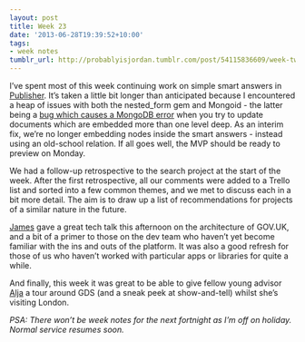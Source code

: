 ```yaml
---
layout: post
title: Week 23
date: '2013-06-28T19:39:52+10:00'
tags:
- week notes
tumblr_url: http://probablyisjordan.tumblr.com/post/54115836609/week-twenty-three
---
```

<p>I&rsquo;ve spent most of this week continuing work on simple smart answers in <a href="https://github.com/alphagov/publisher">Publisher</a>. It&rsquo;s taken a little bit longer than anticipated because I encountered a heap of issues with both the nested_form gem and Mongoid - the latter being a <a href="https://github.com/mongoid/mongoid/issues/2989">bug which causes a MongoDB error</a> when you try to update documents which are embedded more than one level deep. As an interim fix, we&rsquo;re no longer embedding nodes inside the smart answers - instead using an old-school relation. If all goes well, the MVP should be ready to preview on Monday.</p>

<p>We had a follow-up retrospective to the search project at the start of the week. After the first retrospective, all our comments were added to a Trello list and sorted into a few common themes, and we met to discuss each in a bit more detail. The aim is to draw up a list of recommendations for projects of a similar nature in the future.</p>

<p><a href="https://twitter.com/jystewart">James</a> gave a great tech talk this afternoon on the architecture of GOV.UK, and a bit of a primer to those on the dev team who haven&rsquo;t yet become familiar with the ins and outs of the platform. It was also a good refresh for those of us who haven&rsquo;t worked with particular apps or libraries for quite a while.</p>

<p>And finally, this week it was great to be able to give fellow young advisor <a href="https://twitter.com/iAlja">Alja</a> a tour around GDS (and a sneak peek at show-and-tell) whilst she&rsquo;s visiting London.</p>

<p><em>PSA: There won&rsquo;t be week notes for the next fortnight as I&rsquo;m off on holiday. Normal service resumes soon.</em></p>
